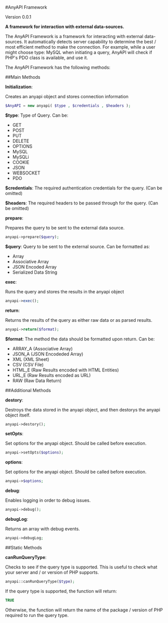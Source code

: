 #AnyAPI Framework

Version 0.0.1

**A framework for interaction with external data-sources.**

The AnyAPI Framework is a framework for interacting with external data-sources.
It automatically detects server capability to determine the best / most efficient method to make the connection.
For example, while a user might choose type: MySQL when initiating a query, AnyAPI will check if PHP's PDO class is available, and use it.

The AnyAPI Framework has the following methods:

##Main Methods

**Initialization**:

Creates an anyapi object and stores connection information

```php
$AnyAPI = new anyapi( $type , $credentials , $headers );
```

**$type**: Type of Query. Can be:

- GET
- POST
- PUT
- DELETE
- OPTIONS
- MySQL
- MySQLi
- COOKIE
- JSON
- WEBSOCKET
- PDO

**$credentials**: The required authentication credentials for the query.
(Can be omitted)

**$headers**: The required headers to be passed through for the query.
(Can be omitted)

**prepare**:

Prepares the query to be sent to the external data source.

```php
anyapi->prepare($query);
```

**$query**: Query to be sent to the external source.
Can be formatted as:

- Array
- Associative Array
- JSON Encoded Array
- Serialized Data String

**exec**:

Runs the query and stores the results in the anyapi object

```php
anyapi->exec();
```

**return**:

Returns the results of the query as either raw data or as parsed results.

```php
anyapi->return($format);
```

**$format**: The method the data should be formatted upon return. Can be:

- ARRAY_A (Associative Array)
- JSON_A (JSON Encodeded Array)
- XML (XML Sheet)
- CSV (CSV File)
- HTML_E (Raw Results encoded with HTML Entities)
- URL_E (Raw Results encoded as URL)
- RAW (Raw Data Return)

##Additional Methods

**destory**:

Destroys the data stored in the anyapi object, and then destorys the anyapi object itself.

```php
anyapi->destory();
```

**setOpts**:

Set options for the anyapi object. Should be called before execution.

```php
anyapi->setOpts($options);
```

**options**:

Set options for the anyapi object. Should be called before execution.

```php
anyapi->$options;
```

**debug**:

Enables logging in order to debug issues.

```php
anyapi->debug();
```

**debugLog**:

Returns an array with debug events.

```php
anyapi->debugLog;
```

##Static Methods

**canRunQueryType**:

Checks to see if the query type is supported. This is useful to check what your server and / or version of PHP supports.

```php
anyapi::canRunQueryType($type);
```

If the query type is supported, the function will return:
```php
TRUE
```

Otherwise, the function will return the name of the package / version of PHP required to run the query type.